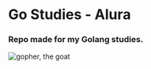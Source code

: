 

# Go Studies - Alura

### Repo made for my Golang studies.
	


![gopher, the goat](https://encrypted-tbn0.gstatic.com/images?q=tbn:ANd9GcRo6TtYrQfi3Ein3o9ikg-wcbbGSGNMx9H0JMr2XW6l9IziYrpaSVnilc9Zbv0bcuMxmm8&usqp=CAU)



    
